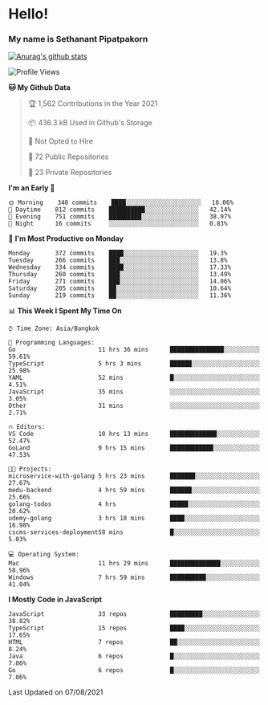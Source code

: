 # Hello!
### My name is Sethanant Pipatpakorn

[![Anurag's github stats](https://github-readme-stats.vercel.app/api?username=thetkpark&count_private=true&show_icons=true&theme=tokyonight)](https://github.com/anuraghazra/github-readme-stats)

<!--START_SECTION:waka-->
![Profile Views](http://img.shields.io/badge/Profile%20Views-0-blue)

**🐱 My Github Data** 

> 🏆 1,562 Contributions in the Year 2021
 > 
> 📦 436.3 kB Used in Github's Storage 
 > 
> 🚫 Not Opted to Hire
 > 
> 📜 72 Public Repositories 
 > 
> 🔑 23 Private Repositories  
 > 
**I'm an Early 🐤** 

```text
🌞 Morning    348 commits    ████░░░░░░░░░░░░░░░░░░░░░   18.06% 
🌆 Daytime    812 commits    ██████████░░░░░░░░░░░░░░░   42.14% 
🌃 Evening    751 commits    █████████░░░░░░░░░░░░░░░░   38.97% 
🌙 Night      16 commits     ░░░░░░░░░░░░░░░░░░░░░░░░░   0.83%

```
📅 **I'm Most Productive on Monday** 

```text
Monday       372 commits    ████░░░░░░░░░░░░░░░░░░░░░   19.3% 
Tuesday      266 commits    ███░░░░░░░░░░░░░░░░░░░░░░   13.8% 
Wednesday    334 commits    ████░░░░░░░░░░░░░░░░░░░░░   17.33% 
Thursday     260 commits    ███░░░░░░░░░░░░░░░░░░░░░░   13.49% 
Friday       271 commits    ███░░░░░░░░░░░░░░░░░░░░░░   14.06% 
Saturday     205 commits    ██░░░░░░░░░░░░░░░░░░░░░░░   10.64% 
Sunday       219 commits    ██░░░░░░░░░░░░░░░░░░░░░░░   11.36%

```


📊 **This Week I Spent My Time On** 

```text
⌚︎ Time Zone: Asia/Bangkok

💬 Programming Languages: 
Go                       11 hrs 36 mins      ███████████████░░░░░░░░░░   59.61% 
TypeScript               5 hrs 3 mins        ██████░░░░░░░░░░░░░░░░░░░   25.98% 
YAML                     52 mins             █░░░░░░░░░░░░░░░░░░░░░░░░   4.51% 
JavaScript               35 mins             ░░░░░░░░░░░░░░░░░░░░░░░░░   3.05% 
Other                    31 mins             ░░░░░░░░░░░░░░░░░░░░░░░░░   2.71%

🔥 Editors: 
VS Code                  10 hrs 13 mins      █████████████░░░░░░░░░░░░   52.47% 
GoLand                   9 hrs 15 mins       ████████████░░░░░░░░░░░░░   47.53%

🐱‍💻 Projects: 
microservice-with-golang 5 hrs 23 mins       ███████░░░░░░░░░░░░░░░░░░   27.67% 
medu-backend             4 hrs 59 mins       ██████░░░░░░░░░░░░░░░░░░░   25.66% 
golang-todos             4 hrs               █████░░░░░░░░░░░░░░░░░░░░   20.62% 
udemy-golang             3 hrs 18 mins       ████░░░░░░░░░░░░░░░░░░░░░   16.98% 
cscms-services-deployment58 mins             █░░░░░░░░░░░░░░░░░░░░░░░░   5.03%

💻 Operating System: 
Mac                      11 hrs 29 mins      ██████████████░░░░░░░░░░░   58.96% 
Windows                  7 hrs 59 mins       ██████████░░░░░░░░░░░░░░░   41.04%

```

**I Mostly Code in JavaScript** 

```text
JavaScript               33 repos            █████████░░░░░░░░░░░░░░░░   38.82% 
TypeScript               15 repos            ████░░░░░░░░░░░░░░░░░░░░░   17.65% 
HTML                     7 repos             ██░░░░░░░░░░░░░░░░░░░░░░░   8.24% 
Java                     6 repos             █░░░░░░░░░░░░░░░░░░░░░░░░   7.06% 
Go                       6 repos             █░░░░░░░░░░░░░░░░░░░░░░░░   7.06%

```



 Last Updated on 07/08/2021
<!--END_SECTION:waka-->
